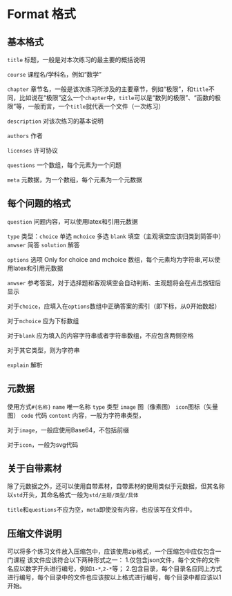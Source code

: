 # Format 格式

## 基本格式
`title` 标题，一般是对本次练习的最主要的概括说明

`course` 课程名/学科名，例如“数学”

`chapter` 章节名，一般是该次练习所涉及的主要章节，例如“极限”，和`title`不同，比如说在“极限”这么一个`chapter`中，`title`可以是“数列的极限”、“函数的极限”等，一般而言，一个`title`就代表一个文件（一次练习）

`description` 对该次练习的基本说明

`authors` 作者

`licenses` 许可协议

`questions` 一个数组，每个元素为一个问题

`meta` 元数据，为一个数组，每个元素为一个元数据

## 每个问题的格式
`question` 问题内容，可以使用latex和引用元数据

`type` 类型：`choice` 单选 `mchoice` 多选 `blank` 填空（主观填空应该归类到简答中） `anwser` 简答 `solution` 解答

`options` 选项 Only for choice and mchoice
数组，每个元素均为字符串,可以使用latex和引用元数据

`anwser` 参考答案，对于选择题和客观填空会自动判断、主观题将会在点击按钮后显示

对于`choice`，应填入在`options`数组中正确答案的索引（即下标，从0开始数起）

对于`mchoice` 应为下标数组

对于`blank` 应为填入的内容字符串或者字符串数组，不应包含两侧空格

对于其它类型，则为字符串

`explain` 解析

## 元数据
使用方式`#{名称}`
`name` 唯一名称
`type` 类型 `image` 图（像素图） `icon`图标（矢量图） `code` 代码
`content` 内容，一般为字符串类型，

对于`image`，一般应使用Base64，不包括前缀

对于`icon`，一般为svg代码

## 关于自带素材
除了元数据之外，还可以使用自带素材，自带素材的使用类似于元数据，但其名称以`std`开头，其命名格式一般为`std/主题/类型/具体`

`title`和`questions`不应为空，`meta`即使没有内容，也应该写在文件中。

## 压缩文件说明
可以将多个练习文件放入压缩包中，应该使用zip格式，一个压缩包中应仅包含一门课程
该文件应该符合以下两种形式之一：
1.仅包含json文件，每个文件的文件名应以数字开头进行编号，例如`1-*`,`2-*`等；
2.包含目录，每个目录名应同上方式进行编号，每个目录中的文件也应该按以上格式进行编号，每个目录中都应该以1开始。